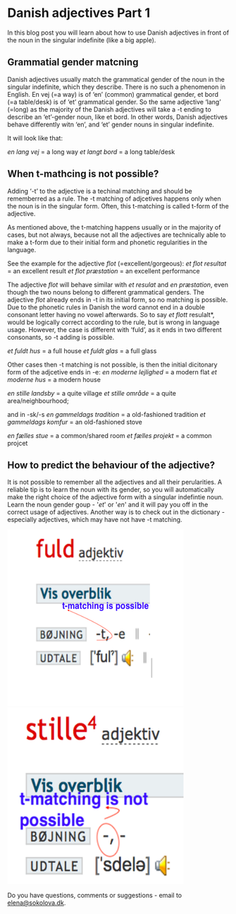 # Danish adjectives Part 1 

In this blog post you will learn about how to use Danish adjectives in front of the noun in the singular indefinite (like a big apple).

## Grammatial gender matcning 

Danish adjectives usually match the grammatical gender of the noun in the singular indefinite, which they describe. There is no such a phenomenon in English. En vej (=a way) is of ‘en’ (common) grammatical gender, et bord (=a table/desk) is of ‘et’ grammatical gender. So the same adjective ‘lang’ (=long) as the majority of the Danish adjectives will take a -t ending to describe an ‘et’-gender noun, like et bord. In other words, Danish adjectives behave differently witn ‘en’, and ‘et’ gender nouns in singular indefinite. 

It will look like that: 

*en lang vej* = a long way 
*et langt bord* = a long table/desk

## When t-mathcing is not possible?

Adding ‘-t’ to the adjective is a techinal matching and should be rememberred as a rule. 
The -t matching of adjcetives happens only when the noun is in the singular form. Often, this t-matching is called t-form of the adjective. 

As mentioned above, the t-matching happens usually or in the majority of cases, but not always, because not all the adjectives are technically able to make a t-form due to their initial form and phonetic regularities in the language. 

See the example for the adjective *flot* (=excellent/gorgeous):
*et flot resultat* = an excellent result
*et flot præstation* = an excellent performance

The adjective *flot* will behave similar with *et resulat* and *en præstation*, even though the two nouns belong to different grammatical genders. The adjective *flot* already ends in -t in its initial form, so no matching is possible. Due to the phonetic rules in Danish the word cannot end in a double consonant letter having no vowel afterwards. So to say *et flott* resulalt*, would be logically correct according to the rule, but is wrong in language usage. However, the case is different with ‘fuld’, as it ends in two different consonants, so -t adding is possible. 

*et fuldt hus* = a full house
*et fuldt glas* = a full glass

Other cases then -t matching is not possible, is then the initial dicitonary form of the adjcetive ends 
in -e: 
*en moderne lejlighed* = a modern flat
*et moderne hus* = a modern house

*en stille landsby* = a quite village
*et stille område* = a quite area/neighbourhood;

and in -sk/-s
*en gammeldags tradition* = a old-fashioned tradition
*et gammeldags komfur* = an old-fashioned stove

*en fælles stue* = a common/shared room
*et fælles projekt* = a common projcet

## How to predict the behaviour of the adjective? 
It is not possible to remember all the adjectives and all their perularities. 
A reliable tip is to learn the noun with its gender, so you will automatically make the right choice of the adjective form with a singular indefintie noun. Learn the noun gender goup - '*et*' or '*en*' and it will pay you off in the correct usage of adjectives. 
Another way is to check out in the dictionary - especially adjectives, which may have not have -t matching. 


<img src="t-matching-is-possible.jpg.png" alt="t-matching-possible"  width="400" height="400"/>

<img src="t-mathcing-not-possible.jpg.png" alt="t-matching-not-possible"  width="400" height="400" />


Do you have questions, comments or suggestions - email to [elena@sokolova.dk](mailto:elena@sokolova.dk). 

<script async data-uid="135a810818" src="https://fantastic-artisan-8379.ck.page/135a810818/index.js"></script>


